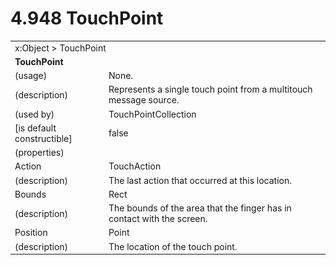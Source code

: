 <html dir="LTR" xmlns:mshelp="http://msdn.microsoft.com/mshelp" xmlns:ddue="http://ddue.schemas.microsoft.com/authoring/2003/5" xmlns:xlink="http://www.w3.org/1999/xlink" xmlns:tool="http://www.microsoft.com/tooltip">

<body>
 <input type="hidden" id="userDataCache" class="userDataStyle">
 <input type="hidden" id="hiddenScrollOffset">
 <img id="dropDownImage" style="display:none; height:0; width:0;" src="../local/drpdown.gif">
 <img id="dropDownHoverImage" style="display:none; height:0; width:0;" src="../local/drpdown_orange.gif">
 <img id="collapseImage" style="display:none; height:0; width:0;" src="../local/collapse.gif">
 <img id="expandImage" style="display:none; height:0; width:0;" src="../local/exp.gif">
 <img id="collapseAllImage" style="display:none; height:0; width:0;" src="../local/collall.gif">
 <img id="expandAllImage" style="display:none; height:0; width:0;" src="../local/expall.gif">
 <img id="copyImage" style="display:none; height:0; width:0;" src="../local/copycode.gif">
 <img id="copyHoverImage" style="display:none; height:0; width:0;" src="../local/copycodeHighlight.gif">
 <div id="header"><h1 class="heading">4.948 TouchPoint</h1></div>

 <div id="mainSection">
 <div id="mainBody">
 <div id="allHistory" class="saveHistory" onsave="saveAll()" onload="loadAll()"></div>
 <p xmlns:wsd="http://wsdev.schemas.microsoft.com/authoring/2008/2" xmlns:msxsl="urn:schemas-microsoft-com:xslt" xmlns:script="urn:script" xmlns:build="urn:build">
 </p>
 <div id="sectionSection0" class="section" name="collapseableSection">
 <content xmlns="http://ddue.schemas.microsoft.com/authoring/2003/5" xmlns:wsd="http://wsdev.schemas.microsoft.com/authoring/2008/2" xmlns:msxsl="urn:schemas-microsoft-com:xslt" xmlns:script="urn:script" xmlns:build="urn:build">
 </content>
 </div>
 <div id="sectionSection1" class="section" name="collapseableSection">
 <content xmlns="http://ddue.schemas.microsoft.com/authoring/2003/5" xmlns:wsd="http://wsdev.schemas.microsoft.com/authoring/2008/2" xmlns:msxsl="urn:schemas-microsoft-com:xslt" xmlns:script="urn:script" xmlns:build="urn:build">
 <table class="ProtocolAuthoredTable" xmlns="">
 <tr><td colspan="2">
<mshelp:link keywords="86913f34-aa06-4c94-9f09-83936a822fd8" tabindex="0">x:Object</mshelp:link> &gt; <mshelp:link keywords="3b74cfad-1037-4745-a9a7-936172dc31c1" tabindex="0">TouchPoint</mshelp:link> </td>
 </tr>
 <tr><td colspan="2">
 <b>
TouchPoint </b>
 </td>
 </tr>
 <tr><td><div class="indent0">(usage)</div></td>
 <td>None. </td>
 </tr>
 <tr><td><div class="indent0">(description)</div></td>
 <td>Represents a single touch point from a multitouch message source. </td>
 </tr>
 <tr><td><div class="indent0">(used by)</div></td>
 <td><mshelp:link keywords="eb009fda-1aad-4c50-9695-430fe33207c8" tabindex="0">TouchPointCollection</mshelp:link> </td>
 </tr>
 <tr><td><div class="indent0">[is default constructible]</div></td>
 <td>false </td>
 </tr>
 <tr><td><div class="indent0">(properties)</div></td>
 <td> </td>
 </tr>
 <tr><td><div class="indent2">Action</div></td>
 <td><mshelp:link keywords="f8ed878a-3cd4-4935-867b-445724d12ee8" tabindex="0">TouchAction</mshelp:link> </td>
 </tr>
 <tr><td><div class="indent4">(description)</div></td>
 <td>The last action that occurred at this location. </td>
 </tr>
 <tr><td><div class="indent2">Bounds</div></td>
 <td><mshelp:link keywords="b6a37b46-24dc-4ac9-9ada-28a26beee8f2" tabindex="0">Rect</mshelp:link> </td>
 </tr>
 <tr><td><div class="indent4">(description)</div></td>
 <td>The bounds of the area that the finger has in contact with the screen. </td>
 </tr>
 <tr><td><div class="indent2">Position</div></td>
 <td><mshelp:link keywords="1bb5c5f6-4b5b-4ac8-a733-4ed18e7ce084" tabindex="0">Point</mshelp:link> </td>
 </tr>
 <tr><td><div class="indent4">(description)</div></td>
 <td>The location of the touch point. </td>
 </tr>
</table>
 </content>
 </div>
 <!--[if gte IE 5]>
 <tool:tip element="languageFilterToolTip" avoidmouse="false"/>
 <![endif]-->
 </div>
 <a name="feedback"></a><span></span>
 </div>
</body></html>
